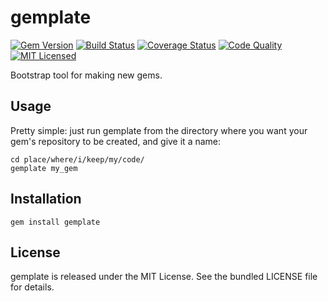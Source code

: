 gemplate
=========

[![Gem Version](https://img.shields.io/gem/v/gemplate.svg)](https://rubygems.org/gems/gemplate)
[![Build Status](https://img.shields.io/travis/com/akerl/gemplate.svg)](https://travis-ci.com/akerl/gemplate)
[![Coverage Status](https://img.shields.io/codecov/c/github/akerl/gemplate.svg)](https://codecov.io/github/akerl/gemplate)
[![Code Quality](https://img.shields.io/codacy/5e5249869fbb4e91acc69f53d8dd7da5.svg)](https://www.codacy.com/app/akerl/gemplate)
[![MIT Licensed](https://img.shields.io/badge/license-MIT-green.svg)](https://tldrlegal.com/license/mit-license)

Bootstrap tool for making new gems.

## Usage

Pretty simple: just run gemplate from the directory where you want your gem's repository to be created, and give it a name:

```
cd place/where/i/keep/my/code/
gemplate my_gem
```

## Installation

    gem install gemplate

## License

gemplate is released under the MIT License. See the bundled LICENSE file for details.


